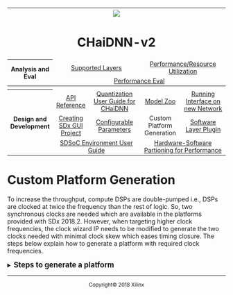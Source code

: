 <table style="width:100%">
<tr>
<th width="100%" colspan="6"><img src="https://www.xilinx.com/content/dam/xilinx/imgs/press/media-kits/corporate/xilinx-logo.png" width="30%"/><h1>CHaiDNN-v2</h2>
</th>
</tr>
  <tr>
    <th rowspan="6" width="17%">Analysis and Eval</th>
   </tr>
<tr>
	<td align="center" colspan="2"><a href="../docs/SUPPORTED_LAYERS.md">Supported Layers</a></td>
	<td align="center" colspan="2"><a href="../docs/PERFORMANCE_SNAPSHOT.md">Performance/Resource Utilization</a></td>
</tr>
  <tr></tr>
<tr>
	<td align="center" colspan="4"><a href="../docs/PERFORMANCE_EVAL.md">Performance Eval</a></td>	
</tr>
<tr></tr>
    <tr></tr>
  <tr><th colspan="6"></th></tr>

  <tr></tr>
  <tr>
     <th rowspan="7" width="17%">Design and Development</th>
   </tr>

<tr>
	<td  align="center"><a href="../docs/API.md">API Reference</a></td>
	<td  align="center"><a href="../docs/QUANTIZATION.md">Quantization User Guide for CHaiDNN</a></td>
	<td  align="center"><a href="../docs/MODELZOO.md">Model Zoo</a></td>
	<td  align="center"><a href="../docs/RUN_NEW_NETWORK.md">Running Interface on new Network</a></td>
</tr>
  <tr></tr>
<tr>
	<td  align="center"><a href="../docs/BUILD_USING_SDX_GUI.md">Creating SDx GUI Project</a></td>
	<td  align="center"><a href="../docs/CONFIGURABLE_PARAMS.md">Configurable Parameters</a></td>
	<td  align="center">Custom Platform Generation</td>
	<td  align="center"><a href="../docs/SOFTWARE_LAYER_PLUGIN.md">Software Layer Plugin</a></td>
</tr>
  <tr></tr>
<tr>
	<td  align="center" colspan="2"><a href="https://www.xilinx.com/support/documentation/sw_manuals/xilinx2017_4/ug1027-sdsoc-user-guide.pdf">SDSoC Environment User Guide</a></td>	
	<td align="center" colspan="2"><a href="../docs/HW_SW_PARTITIONING.md">Hardware-Software Partioning for Performance</a></td>

</tr>  
</table>

# Custom Platform Generation

To increase the throughput, compute DSPs are double-pumped i.e., DSPs are clocked at twice the frequency than the rest of logic. So, two synchronous clocks are needed which are available in the platforms provided with SDx 2018.2. However, when targeting higher clock frequencies, the clock wizard IP needs to be modified to generate the two clocks needed with minimal clock skew which eases timing closure. The steps below explain how to generate a platform with required clock frequencies.

<details>
<summary><big><strong>Steps to generate a platform</strong></big></summary>

1. Launch Vivado and  run the below commands in TCL console. Modify the first 4 lines based on the part you are using. Below example is for zcu102.
    ```tcl
    ### Global variables (need to be set appropriately)
    set board_name "zcu102"
    set part_name "xczu9eg-ffvb1156-2-e"
    set board_part_name "xilinx.com:zcu102:part0:3.1"
    set proj_path "."

    ### Create project
    create_project $board_name $proj_path/$board_name -force -part $part_name
    set_property board_part $board_part_name [current_project]

    ### Create block design for the board
    create_bd_design $board_name

    ### Create wrapper files
    make_wrapper \
    -files [get_files $proj_path/$board_name/$board_name.srcs/sources_1/bd/$board_name/$board_name.bd] -top

    add_files -norecurse $proj_path/$board_name/$board_name.srcs/sources_1/bd/$board_name/hdl/${board_name}_wrapper.v

    ### Add board IP to block design [Embedded Processing -> Processor -> <select the board for custom design>]
    create_bd_cell -type ip -vlnv xilinx.com:ip:zynq_ultra_ps_e ps_e
    apply_bd_automation -rule xilinx.com:bd_rule:zynq_ultra_ps_e -config {apply_board_preset "1" }  [get_bd_cells ps_e]
    set_property -dict [list CONFIG.PSU__USE__M_AXI_GP0 {0} CONFIG.PSU__USE__M_AXI_GP1 {0} \
     CONFIG.PSU__USE__IRQ1 {1} CONFIG.PSU__HIGH_ADDRESS__ENABLE {1}] [get_bd_cells ps_e]

    ### Add Clock wizard IP to block design [FPGA Features and Design -> Clocking -> Clocking Wizard]
    create_bd_cell -type ip -vlnv xilinx.com:ip:clk_wiz clk_wiz_0
    set_property -dict [list CONFIG.PRIMITIVE {Auto} CONFIG.CLKOUT1_USED {true} \
    CONFIG.CLKOUT2_USED {true} CONFIG.USE_RESET {true} CONFIG.USE_LOCKED {true} \
     CONFIG.RESET_TYPE {ACTIVE_LOW} CONFIG.NUM_OUT_CLKS {2} CONFIG.RESET_PORT {resetn} \
     CONFIG.CLKOUT1_MATCHED_ROUTING {true} CONFIG.CLKOUT2_MATCHED_ROUTING {true}] \
     [get_bd_cells clk_wiz_0]
    ```
    This will create a project and generates a BD (Block Design)
    ![](./images/sc1.jpg)

3. Double click on the **clk_wiz** IP to customize the clock wizard IP.

4. Select the **Output Clocks** tab and enter the required clock frequencies in `clk_out 1` and `clk_out 2`.
5. Click **OK**.
   >**:pushpin: NOTE:** Ensure that the `clk_out1` is always the 2x clock.

   ![](./images/sc2.jpg)

6. Run the following commands in the TCL console to generate a `.dsa` file.
    ```tcl
    ### Add Reset IP to block design [Embedded Processing -> Clock & Reset-> Processor System Reset]
    create_bd_cell -type ip -vlnv xilinx.com:ip:proc_sys_reset proc_sys_reset_0
    create_bd_cell -type ip -vlnv xilinx.com:ip:proc_sys_reset proc_sys_reset_1

    ### Add Concat IP to block design [Basic Elements -> Concat]
    create_bd_cell -type ip -vlnv xilinx.com:ip:xlconcat xlconcat_0
    create_bd_cell -type ip -vlnv xilinx.com:ip:xlconcat xlconcat_1
    set_property -dict [list CONFIG.NUM_PORTS {1}] [get_bd_cells xlconcat_0]
    set_property -dict [list CONFIG.NUM_PORTS {1}] [get_bd_cells xlconcat_1]
    ### Connections
    connect_bd_net [get_bd_pins clk_wiz_0/resetn] [get_bd_pins proc_sys_reset_0/ext_reset_in]
    connect_bd_net [get_bd_pins clk_wiz_0/resetn] [get_bd_pins proc_sys_reset_1/ext_reset_in]


    connect_bd_net [get_bd_pins clk_wiz_0/locked] [get_bd_pins proc_sys_reset_0/dcm_locked]
    connect_bd_net [get_bd_pins clk_wiz_0/locked] [get_bd_pins proc_sys_reset_1/dcm_locked]


    connect_bd_net [get_bd_pins clk_wiz_0/clk_out1] [get_bd_pins proc_sys_reset_0/slowest_sync_clk]
    connect_bd_net [get_bd_pins clk_wiz_0/clk_out2] [get_bd_pins proc_sys_reset_1/slowest_sync_clk]

    connect_bd_net [get_bd_pins ps_e/pl_resetn0] [get_bd_pins clk_wiz_0/resetn]
    connect_bd_net [get_bd_pins ps_e/pl_clk0] [get_bd_pins clk_wiz_0/clk_in1]
    connect_bd_net [get_bd_pins xlconcat_0/dout] [get_bd_pins ps_e/pl_ps_irq0]
    connect_bd_net [get_bd_pins xlconcat_1/dout] [get_bd_pins ps_e/pl_ps_irq1]

    set_property SELECTED_SIM_MODEL tlm_dpi [get_bd_cells /ps_e]

    #create pfm
    set_property PFM_NAME "xilinx.com:$board_name:$board_name:1.0" \
     [get_files $proj_path/$board_name/$board_name.srcs/sources_1/bd/$board_name/$board_name.bd]
    set_property PFM.CLOCK { \
    	clk_out1 {id "0" is_default "false" proc_sys_reset "proc_sys_reset_0" } \
    	clk_out2 {id "1" is_default "true" proc_sys_reset "proc_sys_reset_1" } \
    	} [get_bd_cells /clk_wiz_0]
    set_property PFM.AXI_PORT { \
    	M_AXI_HPM0_FPD {memport "M_AXI_GP"} \
    	M_AXI_HPM1_FPD {memport "M_AXI_GP"} \
    	M_AXI_HPM0_LPD {memport "M_AXI_GP"} \
    	S_AXI_HPC0_FPD {memport "S_AXI_HPC" sptag "HPC0" memory "ps_e HPC0_DDR_LOW"} \
    	S_AXI_HPC1_FPD {memport "S_AXI_HPC" sptag "HPC1" memory "ps_e HPC1_DDR_LOW"} \
    	S_AXI_HP0_FPD {memport "S_AXI_HP" sptag "HP0" memory "ps_e HP0_DDR_LOW"} \
    	S_AXI_HP1_FPD {memport "S_AXI_HP" sptag "HP1" memory "ps_e HP1_DDR_LOW"} \
    	S_AXI_HP2_FPD {memport "S_AXI_HP" sptag "HP2" memory "ps_e HP2_DDR_LOW"} \
    	S_AXI_HP3_FPD {memport "S_AXI_HP" sptag "HP3" memory "ps_e HP3_DDR_LOW"} \
    	} [get_bd_cells /ps_e]
    set intVar []
    for {set i 0} {$i < 8} {incr i} {
    	lappend intVar In$i {}
    }
    set_property PFM.IRQ $intVar [get_bd_cells /xlconcat_0]
    set_property PFM.IRQ $intVar [get_bd_cells /xlconcat_1]

    ##spit out a DSA
    generate_target all [get_files $proj_path/$board_name/$board_name.srcs/sources_1/bd/$board_name/$board_name.bd]
    set_property dsa.vendor         "xilinx.com" [current_project]
    set_property dsa.board_id       $board_name [current_project]
    set_property dsa.name           $board_name [current_project]
    set_property dsa.version        "1.0" [current_project]
    set_property dsa.platform_state "pre_synth" [current_project]
    set_param dsa.writeHDFData 1
    write_dsa -force -unified ./$board_name.dsa
    ```
7. Copy `zcu102` folder from the `<INSTALLATION DIRECTORY>/Xilinx/SDx/2018.2/platforms` directory to some working folder. For example, `<custom_platform_path>`.

8. Replace the `.dsa` file present in the `<custom_platform_path>/zcu102/hw` folder with the generated `.dsa` file (with above flow).

9. To build the design with this custom platform, set platform variable to `<custom_platform_path>/zcu102` (this path needs to be an absolute path) and set `clk_id/dm_clk_id` variables to `1`.
</details>


<hr/>
<p align="center"><sup>Copyright&copy; 2018 Xilinx</sup></p>
